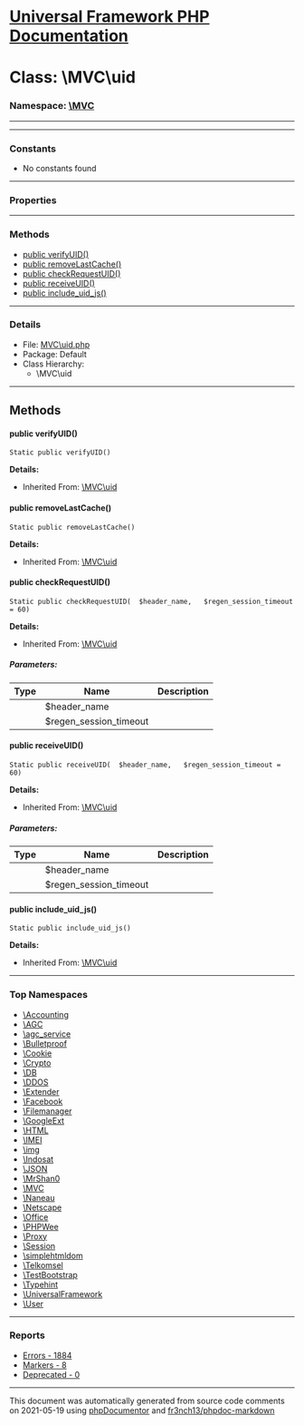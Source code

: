 # [Universal Framework PHP Documentation](../home.md)

# Class: \MVC\uid
### Namespace: [\MVC](../namespaces/MVC.md)
---
---
### Constants
* No constants found
---
### Properties
---
### Methods
* [public verifyUID()](../classes/MVC.uid.md#method_verifyUID)
* [public removeLastCache()](../classes/MVC.uid.md#method_removeLastCache)
* [public checkRequestUID()](../classes/MVC.uid.md#method_checkRequestUID)
* [public receiveUID()](../classes/MVC.uid.md#method_receiveUID)
* [public include_uid_js()](../classes/MVC.uid.md#method_include_uid_js)
---
### Details
* File: [MVC\uid.php](../files/MVC.uid.md)
* Package: Default
* Class Hierarchy:
  * \MVC\uid

---
## Methods
<a name="method_verifyUID" class="anchor"></a>
#### public verifyUID() 

```
Static public verifyUID() 
```

**Details:**
* Inherited From: [\MVC\uid](../classes/MVC.uid.md)




<a name="method_removeLastCache" class="anchor"></a>
#### public removeLastCache() 

```
Static public removeLastCache() 
```

**Details:**
* Inherited From: [\MVC\uid](../classes/MVC.uid.md)




<a name="method_checkRequestUID" class="anchor"></a>
#### public checkRequestUID() 

```
Static public checkRequestUID(  $header_name,   $regen_session_timeout = 60) 
```

**Details:**
* Inherited From: [\MVC\uid](../classes/MVC.uid.md)
##### Parameters:
| Type | Name | Description |
| ---- | ---- | ----------- |
| <code></code> | $header_name  |  |
| <code></code> | $regen_session_timeout  |  |




<a name="method_receiveUID" class="anchor"></a>
#### public receiveUID() 

```
Static public receiveUID(  $header_name,   $regen_session_timeout = 60) 
```

**Details:**
* Inherited From: [\MVC\uid](../classes/MVC.uid.md)
##### Parameters:
| Type | Name | Description |
| ---- | ---- | ----------- |
| <code></code> | $header_name  |  |
| <code></code> | $regen_session_timeout  |  |




<a name="method_include_uid_js" class="anchor"></a>
#### public include_uid_js() 

```
Static public include_uid_js() 
```

**Details:**
* Inherited From: [\MVC\uid](../classes/MVC.uid.md)





---

### Top Namespaces

* [\Accounting](../namespaces/Accounting.md)
* [\AGC](../namespaces/AGC.md)
* [\agc_service](../namespaces/agc_service.md)
* [\Bulletproof](../namespaces/Bulletproof.md)
* [\Cookie](../namespaces/Cookie.md)
* [\Crypto](../namespaces/Crypto.md)
* [\DB](../namespaces/DB.md)
* [\DDOS](../namespaces/DDOS.md)
* [\Extender](../namespaces/Extender.md)
* [\Facebook](../namespaces/Facebook.md)
* [\Filemanager](../namespaces/Filemanager.md)
* [\GoogleExt](../namespaces/GoogleExt.md)
* [\HTML](../namespaces/HTML.md)
* [\IMEI](../namespaces/IMEI.md)
* [\img](../namespaces/img.md)
* [\Indosat](../namespaces/Indosat.md)
* [\JSON](../namespaces/JSON.md)
* [\MrShan0](../namespaces/MrShan0.md)
* [\MVC](../namespaces/MVC.md)
* [\Naneau](../namespaces/Naneau.md)
* [\Netscape](../namespaces/Netscape.md)
* [\Office](../namespaces/Office.md)
* [\PHPWee](../namespaces/PHPWee.md)
* [\Proxy](../namespaces/Proxy.md)
* [\Session](../namespaces/Session.md)
* [\simplehtmldom](../namespaces/simplehtmldom.md)
* [\Telkomsel](../namespaces/Telkomsel.md)
* [\TestBootstrap](../namespaces/TestBootstrap.md)
* [\Typehint](../namespaces/Typehint.md)
* [\UniversalFramework](../namespaces/UniversalFramework.md)
* [\User](../namespaces/User.md)

---

### Reports
* [Errors - 1884](../reports/errors.md)
* [Markers - 8](../reports/markers.md)
* [Deprecated - 0](../reports/deprecated.md)

---

This document was automatically generated from source code comments on 2021-05-19 using [phpDocumentor](http://www.phpdoc.org/) and [fr3nch13/phpdoc-markdown](https://github.com/fr3nch13/phpdoc-markdown)
